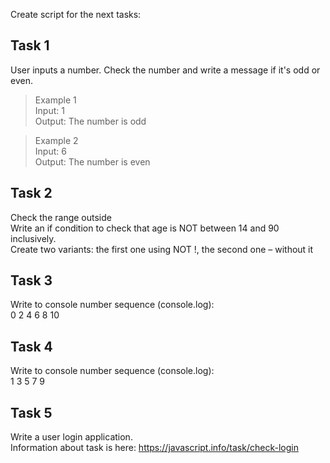 Create script for the next tasks:

## Task 1
User inputs a number. Check the number and write a message if it's odd or even.
> Example 1  
Input: 1  
Output: The number is odd  


>Example 2  
Input: 6  
Output: The number is even  

## Task 2
Check the range outside  
Write an if condition to check that age is NOT between 14 and 90 inclusively.  
Create two variants: the first one using NOT !, the second one – without it

## Task 3
Write to console number sequence (console.log):  
0
2
4
6
8
10

## Task 4
Write to console number sequence (console.log):  
1
3
5
7
9

## Task 5
Write a user login application.   
Information about task is here: https://javascript.info/task/check-login
